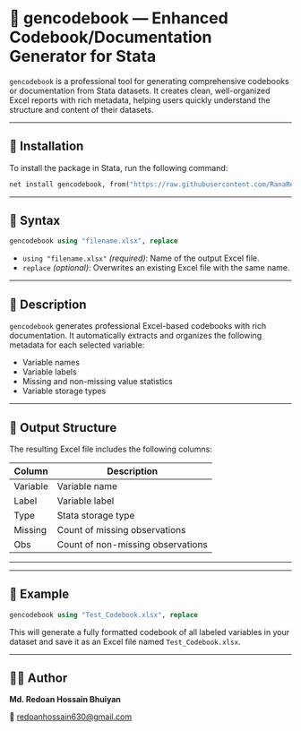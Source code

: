 # 📘 gencodebook — Enhanced Codebook/Documentation Generator for Stata

`gencodebook` is a professional tool for generating comprehensive codebooks or documentation from Stata datasets. It creates clean, well-organized Excel reports with rich metadata, helping users quickly understand the structure and content of their datasets.

---

## 🔧 Installation

To install the package in Stata, run the following command:

```stata
net install gencodebook, from("https://raw.githubusercontent.com/RanaRedoan/gencodebook/main") replace
```

---

## 🚀 Syntax

```stata
gencodebook using "filename.xlsx", replace
```

- `using "filename.xlsx"` *(required)*: Name of the output Excel file.
- `replace` *(optional)*: Overwrites an existing Excel file with the same name.

---

## 📝 Description

`gencodebook` generates professional Excel-based codebooks with rich documentation. It automatically extracts and organizes the following metadata for each selected variable:

- Variable names
- Variable labels
- Missing and non-missing value statistics
- Variable storage types

---

## 📁 Output Structure

The resulting Excel file includes the following columns:

| Column     | Description                                            |
|------------|--------------------------------------------------------|
| Variable   | Variable name                                          |
| Label      | Variable label                                         |
| Type       | Stata storage type                                     |
| Missing    | Count of missing observations                          |
| Obs        | Count of non-missing observations                      |

---


---

## 📌 Example

```stata
gencodebook using "Test_Codebook.xlsx", replace
```

This will generate a fully formatted codebook of all labeled variables in your dataset and save it as an Excel file named `Test_Codebook.xlsx`.

---

## 👨‍💻 Author

**Md. Redoan Hossain Bhuiyan**  

📧 redoanhossain630@gmail.com


